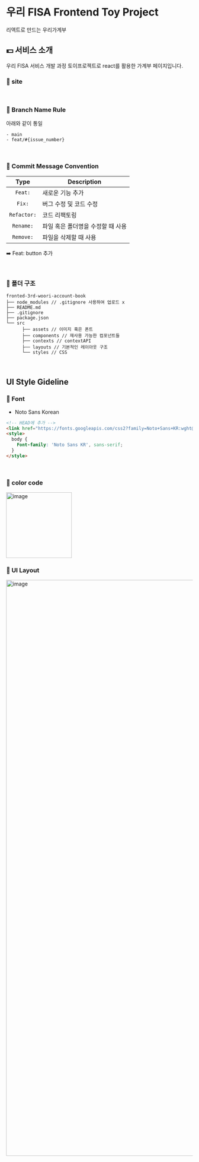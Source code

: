 # 우리 FISA Frontend Toy Project
리액트로 만드는 우리가계부

## 💵 서비스 소개
우리 FISA 서비스 개발 과정 토이프로젝트로 react를 활용한 가계부 페이지입니다.

### 📍 site


</br>

### 📍 Branch Name Rule
아래와 같이 통일
```
- main
- feat/#{issue_number}
```

</br>

### 📍 Commit Message Convention

|    Type     | Description  |
|:-----------:|---|
|   `Feat:`   | 새로운 기능 추가 |
|   `Fix:`    | 버그 수정 및 코드 수정 |
| `Refactor:` | 코드 리팩토링 |
| `Rename:` | 파일 혹은 폴더명을 수정할 때 사용|
| `Remove:` | 파일을 삭제할 때 사용 |

➡️ Feat: button 추가

</br>

### 📍 폴더 구조
```
fronted-3rd-woori-account-book
├── node_modules // .gitignore 사용하여 업로드 x
├── README.md
├── .gitignore
├── package.json
└── src
      ├── assets // 이미지 혹은 폰트
      ├── components // 재사용 가능한 컴포넌트들
      ├── contexts // contextAPI
      ├── layouts // 기본적인 레이아웃 구조
      └── styles // CSS
```

</br>

## UI Style Gideline

### 📍 Font
- Noto Sans Korean
```html
<!-- HEAD에 추가 -->
<link href="https://fonts.googleapis.com/css2?family=Noto+Sans+KR:wght@400;700&display=swap" rel="stylesheet">
<style>
  body {
    Font-family: 'Noto Sans KR', sans-serif;
  }
</style>
```

</br>

### 📍 color code
<img width="177" alt="image" src="https://github.com/user-attachments/assets/2bab3c26-9e37-44af-b59b-a8a4e5a13e20" />


### 📍 UI Layout
<img width="1552" alt="image" src="https://github.com/user-attachments/assets/46e92191-8ccb-466c-b4c9-98a3d5c9a3f3" />
